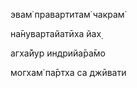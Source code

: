 эвам̇ правартитам̇ чакрам̇

на̄нувартайатӣха йах̣

агха̄йур индрийа̄ра̄мо

могхам̇ па̄ртха са джӣвати